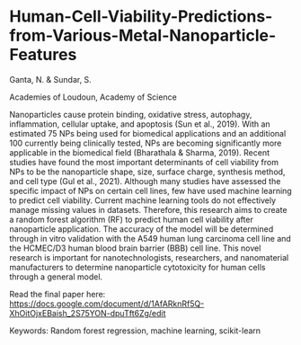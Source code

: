 # Human-Cell-Viability-Predictions-from-Various-Metal-Nanoparticle-Features
Ganta, N. & Sundar, S.

Academies of Loudoun, Academy of Science

Nanoparticles cause protein binding, oxidative stress, autophagy, inflammation, cellular uptake, and apoptosis (Sun et al., 2019). With an estimated 75 NPs being used for biomedical applications and an additional 100 currently being clinically tested, NPs are becoming significantly more applicable in the biomedical field (Bharathala & Sharma, 2019). Recent studies have found the most important determinants of cell viability from NPs to be the nanoparticle shape, size, surface charge, synthesis method, and cell type (Gul et al., 2021). Although many studies have assessed the specific impact of NPs on certain cell lines, few have used machine learning to predict cell viability. Current machine learning tools do not effectively manage missing values in datasets. Therefore, this research aims to create a random forest algorithm (RF) to predict human cell viability after nanoparticle application. The accuracy of the model will be determined through in vitro validation with the A549 human lung carcinoma cell line and the HCMEC/D3 human blood brain barrier (BBB) cell line.  This novel research is important for nanotechnologists, researchers, and nanomaterial manufacturers to determine nanoparticle cytotoxicity for human cells through a general model. 

Read the final paper here: https://docs.google.com/document/d/1AfARknRf5Q-XhOitOjxEBaish_2S75YON-dpuTft6Zg/edit

Keywords: Random forest regression, machine learning, scikit-learn
